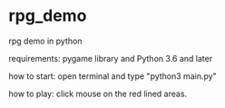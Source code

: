 # rpg_demo
rpg demo in python

requirements: pygame library and Python 3.6 and later

how to start: open terminal and type "python3 main.py"

how to play: click mouse on the red lined areas.
